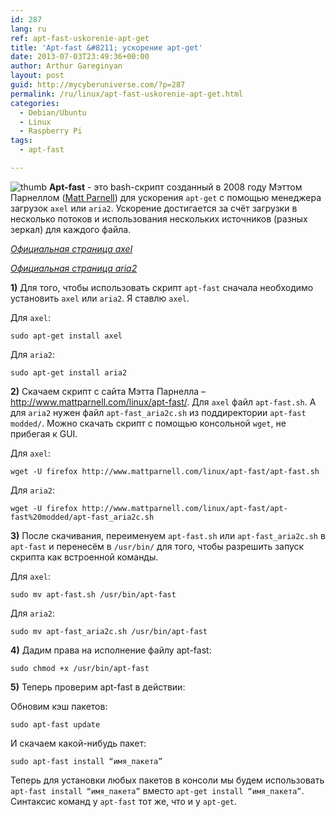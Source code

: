 ```yaml
---
id: 287
lang: ru
ref: apt-fast-uskorenie-apt-get
title: 'Apt-fast &#8211; ускорение apt-get'
date: 2013-07-03T23:49:36+00:00
author: Arthur Gareginyan
layout: post
guid: http://mycyberuniverse.com/?p=287
permalink: /ru/linux/apt-fast-uskorenie-apt-get.html
categories:
  - Debian/Ubuntu
  - Linux
  - Raspberry Pi
tags:
  - apt-fast

---
```


![thumb]()
**Apt-fast** - это bash-скрипт созданный в 2008 году Мэттом Парнеллом (<a href="http://www.mattparnell.com">Matt Parnell</a>) для ускорения `apt-get` с помощью менеджера загрузок `axel` или `aria2`. Ускорение достигается за счёт загрузки в несколько потоков и использования нескольких источников (разных зеркал) для каждого файла. 
 
*[Официальная страница axel](http://axel.alioth.debian.org/)*

*[Официальная страница aria2](http://aria2.sourceforge.net/)*


**1)** Для того, чтобы использовать скрипт `apt-fast` сначала необходимо установить `axel` или `aria2`. Я ставлю `axel`.

Для `axel`:

```
sudo apt-get install axel
```

Для `aria2`:

```
sudo apt-get install aria2
```

**2)** Скачаем скрипт с сайта Мэтта Парнелла – <a href="http://www.mattparnell.com/linux/apt-fast/">http://www.mattparnell.com/linux/apt-fast/</a>. Для `axel` файл `apt-fast.sh`. А для `aria2` нужен файл `apt-fast_aria2c.sh` из поддиректории `apt-fast modded/`. Можно скачать скрипт с помощью консольной `wget`, не прибегая к GUI.

Для `axel`:

```
wget -U firefox http://www.mattparnell.com/linux/apt-fast/apt-fast.sh
```

Для `aria2`:

```
wget -U firefox http://www.mattparnell.com/linux/apt-fast/apt-fast%20modded/apt-fast_aria2c.sh
```

**3)** После скачивания, переименуем `apt-fast.sh` или `apt-fast_aria2c.sh` в `apt-fast` и перенесём в `/usr/bin/` для того, чтобы разрешить запуск скрипта как встроенной команды.

Для `axel`:

```
sudo mv apt-fast.sh /usr/bin/apt-fast
```

Для `aria2`:

```
sudo mv apt-fast_aria2c.sh /usr/bin/apt-fast
```

**4)** Дадим права на исполнение файлу apt-fast:

```
sudo chmod +x /usr/bin/apt-fast
```

**5)** Теперь проверим apt-fast в действии:

Обновим кэш пакетов:

```
sudo apt-fast update
```

И скачаем какой-нибудь пакет:

```
sudo apt-fast install “имя_пакета”
```

Теперь для установки любых пакетов в консоли мы будем использовать `apt-fast install “имя_пакета”` вместо `apt-get install “имя_пакета”`. Синтаксис команд у `apt-fast` тот же, что и у `apt-get`.

